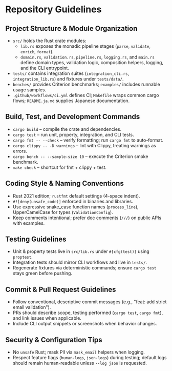 # Repository Guidelines

## Project Structure & Module Organization
- `src/` holds the Rust crate modules:
  - `lib.rs` exposes the monadic pipeline stages (`parse`, `validate`, `enrich`, `format`).
  - `domain.rs`, `validation.rs`, `pipeline.rs`, `logging.rs`, and `main.rs` define domain types, validation logic, composition helpers, logging, and the CLI entrypoint.
- `tests/` contains integration suites (`integration_cli.rs`, `integration_lib.rs`) and fixtures under `tests/data/`.
- `benches/` provides Criterion benchmarks; `examples/` includes runnable usage samples.
- `.github/workflows/ci.yml` defines CI; `Makefile` wraps common cargo flows; `README.ja.md` supplies Japanese documentation.

## Build, Test, and Development Commands
- `cargo build` – compile the crate and dependencies.
- `cargo test` – run unit, property, integration, and CLI tests.
- `cargo fmt -- --check` – verify formatting; run `cargo fmt` to auto-format.
- `cargo clippy -- -D warnings` – lint with Clippy, treating warnings as errors.
- `cargo bench -- --sample-size 10` – execute the Criterion smoke benchmark.
- `make check` – shortcut for fmt + clippy + test.

## Coding Style & Naming Conventions
- Rust 2021 edition; `rustfmt` default settings (4-space indent).
- `#![deny(unsafe_code)]` enforced in binaries and libraries.
- Use expressive snake_case function names (`process_line`), UpperCamelCase for types (`ValidationConfig`).
- Keep comments intentional; prefer doc comments (`///`) on public APIs with examples.

## Testing Guidelines
- Unit & property tests live in `src/lib.rs` under `#[cfg(test)]` using `proptest`.
- Integration tests should mirror CLI workflows and live in `tests/`.
- Regenerate fixtures via deterministic commands; ensure `cargo test` stays green before pushing.

## Commit & Pull Request Guidelines
- Follow conventional, descriptive commit messages (e.g., "feat: add strict email validation").
- PRs should describe scope, testing performed (`cargo test`, `cargo fmt`), and link issues when applicable.
- Include CLI output snippets or screenshots when behavior changes.

## Security & Configuration Tips
- No `unsafe` Rust; mask PII via `mask_email` helpers when logging.
- Respect feature flags (`human-logs`, `json-logs`) during testing; default logs should remain human-readable unless `--log json` is requested.

